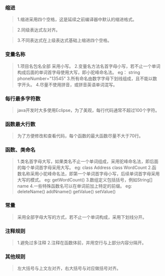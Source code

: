 
### 缩进
>1.缩进采用四个空格，这是延续之前编译器中默认的缩进格式。

>2.同级表达式左对齐。

>3.不同表达式在上级表达式基础上缩进四个空格。
### 变量名称
>1.项目名包名全部 采用小写。
>2.变量名方法名首字母小写，若不止一个单词构成后面的单词首字母使用大写，即小驼峰命名法。
eg： string phoneNumber="13545"
>3.所有命名由数字字母下划线组成，且不能以数字开头。
>4.尽量不使用拼音，或拼音英语单词混写。
### 每行最多字符数
>java开发时大多使用Eclipse，为了美观，每行代码通常不超过100个字符。
### 函数最大行数
>为了方便修改和查看代码，每个函数的最大函数尽量不大于70行。
### 函数、类命名
>1.类名首字母大写，如果类名不止一个单词组成，采用驼峰命名法，即后面的每个单词首字母采用大写。
eg: class Address         class WordCount
>2.函数名称采用小驼峰命名法，即第一个单词首字母小写，后续单词首字母采用大写的模式。
eg: getWordCount()
>3.数组定义包括括号，例如String[] name
>4.一些特殊函数名可以在单词前加上特定的前缀。
eg: deleteName() addNname() getValue() setValue()
### 常量
>采用全部字母大写的方式，若不止一个单词构成，采用下划线分开。
### 注释规则
>1.避免过多注释
>2.注释在函数体前，并用空行与上部分内容分隔开。
### 其他规则
>左大括号与上文左对齐，右大括号与对应做括号对齐。
